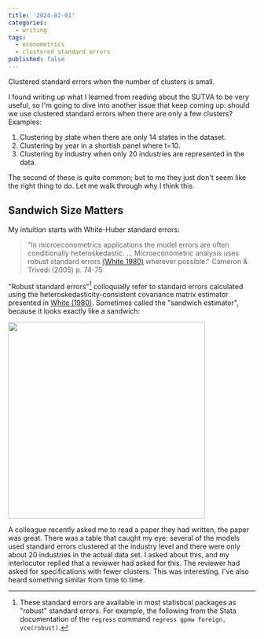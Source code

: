 ```yaml
---
title: '2024-02-01'
categories:
  - writing
tags:
  - econometrics
  - clustered standard errors
published: false
---
```

Clustered standard errors when the number of clusters is small.

I found writing up what I learned from reading about the SUTVA to be very
useful, so I'm going to dive into another issue that keep coming up: should we
use clustered standard errors when there are only a few clusters? Examples:

1. Clustering by state when there are only 14 states in the dataset.
2. Clustering by year in a shortish panel where t=10.
3. Clustering by industry when only 20 industries are represented in the data.

The second of these is quite common; but to me they just don't seem like the right thing to do. Let me walk through why I think this.

## Sandwich Size Matters

My intuition starts with White-Huber standard errors:

> "In microeconometrics applications the model errors are often conditionally heteroskedastic. ... Microeconometric analysis uses robust standard errors [(White 1980)](https://www.jstor.org/stable/1912934) wherever possible." Cameron & Trivedi (2005) p. 74-75

"Robust standard errors"[^rob] colloquially refer to standard errors calculated using the heteroskedasticity-consistent covariance matrix estimator presented in [White (1980)](https://www.jstor.org/stable/1912934). Sometimes called the "sandwich estimator", because it looks exactly like a sandwich:

  <img src="https://arthurhowardmorris.github.io/assets/img/EHW.png" width="400">  

[^rob]: These standard errors are available in most statistical packages as "robust" standard errors. For example, the following from the Stata documentation of the `regress` command `regress gpmw foreign, vce(robust)`.



<!-- An aside, and maybe an expression of bias, I don't think that the choice of -->
<!-- clustering fits any of the definitions of conservative that I know. It's a -->
<!-- design choice, it's correct if the data are clustered and it's not if they -->
<!-- aren't. In fact, I've found that adding year clusters in short panels often -->
<!-- __shrinks__ standard errors.[^pete] -->

<!-- [^pete]: Rather than simulate this myself I'll point you to the graph in petersen -->

A colleague recently asked me to read a paper they had written, the paper was great. There was a table that caught my eye: several of the models used standard errors clustered at the industry level and there were only about 20 industries in the actual data set. I asked about this, and my interlocutor replied that a reviewer had asked for this. The reviewer had asked for specifications with fewer clusters. This was interesting. I've also heard something similar from time to time.

